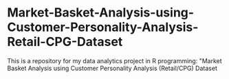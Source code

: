 # Market-Basket-Analysis-using-Customer-Personality-Analysis-Retail-CPG-Dataset
This is a repository for my data analytics project in R programming: "Market Basket Analysis using Customer Personality Analysis (Retail/CPG) Dataset
